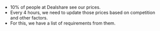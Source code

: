 - 10% of people at Dealshare see our prices.
- Every 4 hours, we need to update those prices based on competition and other factors.
- For this, we have a list of requirements from them.